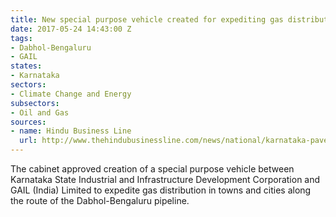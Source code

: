```yaml
---
title: New special purpose vehicle created for expediting gas distribution in Karnataka
date: 2017-05-24 14:43:00 Z
tags:
- Dabhol-Bengaluru
- GAIL
states:
- Karnataka
sectors:
- Climate Change and Energy
subsectors:
- Oil and Gas
sources:
- name: Hindu Business Line
  url: http://www.thehindubusinessline.com/news/national/karnataka-paves-way-for-city-gas-supply/article9705963.ece
---
```


The cabinet approved creation of a special purpose vehicle between Karnataka State Industrial and Infrastructure Development Corporation and GAIL (India) Limited to expedite gas distribution in towns and cities along the route of the Dabhol-Bengaluru pipeline. 
